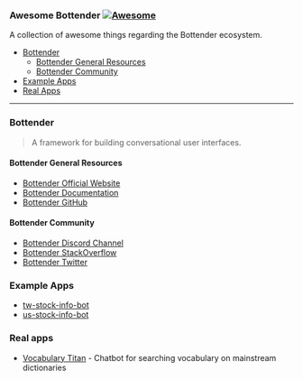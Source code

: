 ### **Awesome Bottender** [![Awesome](https://cdn.rawgit.com/sindresorhus/awesome/d7305f38d29fed78fa85652e3a63e154dd8e8829/media/badge.svg)](https://github.com/sindresorhus/awesome)

A collection of awesome things regarding the Bottender ecosystem.

- [Bottender](#bottender)
  - [Bottender General Resources](#bottender-general-resources)
  - [Bottender Community](#bottender-community)
- [Example Apps](#example-apps)
- [Real Apps](#real-apps)

---

### Bottender

> A framework for building conversational user interfaces.

#### Bottender General Resources

- [Bottender Official Website](https://bottender.js.org/)
- [Bottender Documentation](https://bottender.js.org/docs/getting-started)
- [Bottender GitHub](https://github.com/Yoctol/bottender)

#### Bottender Community

- [Bottender Discord Channel](https://discord.gg/apNsWBz)
- [Bottender StackOverflow](https://stackoverflow.com/questions/tagged/bottender)
- [Bottender Twitter](https://twitter.com/bottenderjs)

### Example Apps

- [tw-stock-info-bot](https://github.com/Yoctol/tw-stock-info-bot)
- [us-stock-info-bot](https://github.com/Yoctol/us-stock-info-bot)

### Real apps
- [Vocabulary Titan](https://github.com/tigercosmos/vocabulary-titan) - Chatbot for searching vocabulary on mainstream dictionaries 
